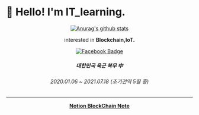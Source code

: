 # :wave: Hello! I'm IT_learning. 
<div align=center>
  
 [![Anurag's github stats](https://github-readme-stats.vercel.app/api?username=ITlearning)](https://github.com/anuraghazra/github-readme-stats)  

  
  interested in **Blockchain,IoT.**
  
  [![Facebook Badge](https://img.shields.io/badge/facebook-1877f2?style=flat-square&logo=facebook&logoColor=white&link=https://www.facebook.com/ITIBY)](https://www.facebook.com/ITIBY)
  

  ##### 대한민국 육군 복무 中
  ###### 2020.01.06 ~ 2021.07.18 (조기전역 5월 중)
  ****
  **[Notion BlockChain Note](https://www.notion.so/BlockChain-Project-93caff8955794e4aa48fdad791a80b1a)**
  </div>

